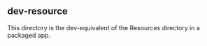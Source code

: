 ## dev-resource

This directory is the dev-equivalent of the Resources directory in a packaged app.

